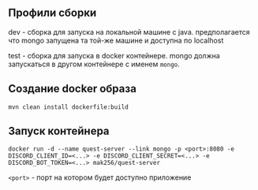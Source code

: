 ## Профили сборки

dev - сборка для запуска на локальной машине с java. предполагается что mongo запущена та той-же машине и доступна по localhost

test - сборка для запуска в docker контейнере. mongo должна запускаться в другом контейнере c именем `mongo`.

## Создание docker образа

```
mvn clean install dockerfile:build
```

## Запуск контейнера

```
docker run -d --name quest-server --link mongo -p <port>:8080 -e DISCORD_CLIENT_ID=<...> -e DISCORD_CLIENT_SECRET=<...> -e DISCORD_BOT_TOKEN=<...> mak256/quest-server
```

`<port>` - порт на котором будет доступно приложение
